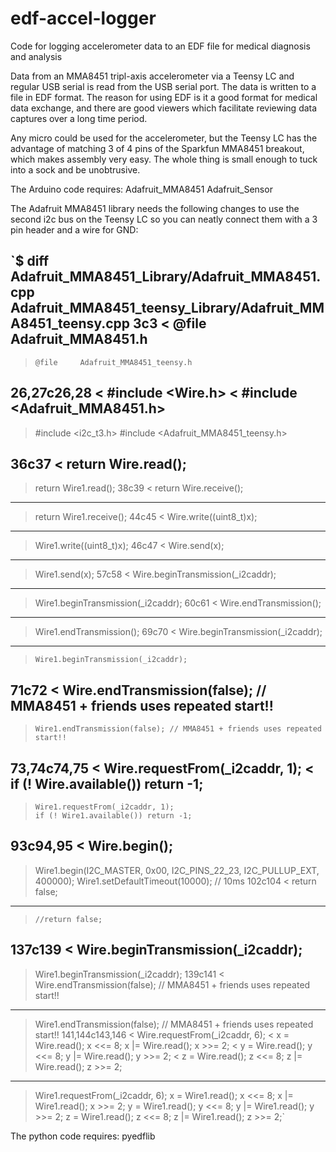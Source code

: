 # edf-accel-logger
Code for logging accelerometer data to an EDF file for medical diagnosis and analysis

Data from an MMA8451 tripl-axis accelerometer via a Teensy LC and regular USB serial is read from the USB serial port. The data is written to a file in EDF format. The reason for using EDF is it a good format for medical data exchange, and there are good viewers which facilitate reviewing data captures over a long time period.

Any micro could be used for the accelerometer, but the Teensy LC has the advantage of matching 3 of 4 pins of the Sparkfun MMA8451 breakout, which makes assembly very easy. The whole thing is small enough to tuck into a sock and be unobtrusive.

The Arduino code requires:
Adafruit_MMA8451
Adafruit_Sensor

The Adafruit MMA8451 library needs the following changes to use the second i2c bus on the Teensy LC so you can neatly connect them with a 3 pin header and a wire for GND:


`$ diff Adafruit_MMA8451_Library/Adafruit_MMA8451.cpp Adafruit_MMA8451_teensy_Library/Adafruit_MMA8451_teensy.cpp 
3c3
<     @file     Adafruit_MMA8451.h
---
>     @file     Adafruit_MMA8451_teensy.h
26,27c26,28
< #include <Wire.h>
< #include <Adafruit_MMA8451.h>
---
> #include <i2c_t3.h>
> #include <Adafruit_MMA8451_teensy.h>
> 
36c37
<   return Wire.read();
---
>   return Wire1.read();
38c39
<   return Wire.receive();
---
>   return Wire1.receive();
44c45
<   Wire.write((uint8_t)x);
---
>   Wire1.write((uint8_t)x);
46c47
<   Wire.send(x);
---
>   Wire1.send(x);
57c58
<   Wire.beginTransmission(_i2caddr);
---
>   Wire1.beginTransmission(_i2caddr);
60c61
<   Wire.endTransmission();
---
>   Wire1.endTransmission();
69c70
<     Wire.beginTransmission(_i2caddr);
---
>     Wire1.beginTransmission(_i2caddr);
71c72
<     Wire.endTransmission(false); // MMA8451 + friends uses repeated start!!
---
>     Wire1.endTransmission(false); // MMA8451 + friends uses repeated start!!
73,74c74,75
<     Wire.requestFrom(_i2caddr, 1);
<     if (! Wire.available()) return -1;
---
>     Wire1.requestFrom(_i2caddr, 1);
>     if (! Wire1.available()) return -1;
93c94,95
<   Wire.begin();
---
>   Wire1.begin(I2C_MASTER, 0x00, I2C_PINS_22_23, I2C_PULLUP_EXT, 400000);
>   Wire1.setDefaultTimeout(10000); // 10ms
102c104
<     return false;
---
>     //return false;
137c139
<   Wire.beginTransmission(_i2caddr);
---
>   Wire1.beginTransmission(_i2caddr);
139c141
<   Wire.endTransmission(false); // MMA8451 + friends uses repeated start!!
---
>   Wire1.endTransmission(false); // MMA8451 + friends uses repeated start!!
141,144c143,146
<   Wire.requestFrom(_i2caddr, 6);
<   x = Wire.read(); x <<= 8; x |= Wire.read(); x >>= 2;
<   y = Wire.read(); y <<= 8; y |= Wire.read(); y >>= 2;
<   z = Wire.read(); z <<= 8; z |= Wire.read(); z >>= 2;
---
>   Wire1.requestFrom(_i2caddr, 6);
>   x = Wire1.read(); x <<= 8; x |= Wire1.read(); x >>= 2;
>   y = Wire1.read(); y <<= 8; y |= Wire1.read(); y >>= 2;
>   z = Wire1.read(); z <<= 8; z |= Wire1.read(); z >>= 2;`

The python code requires:
pyedflib
